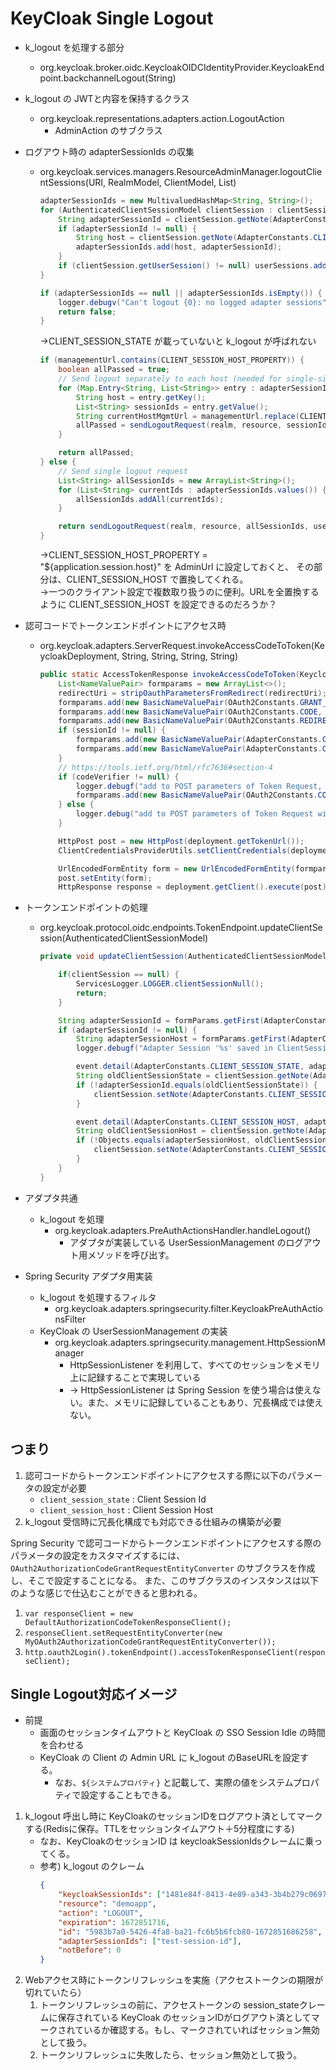 # KeyCloak Single Logout


- k_logout を処理する部分
    - org.keycloak.broker.oidc.KeycloakOIDCIdentityProvider.KeycloakEndpoint.backchannelLogout(String)

- k_logout の JWTと内容を保持するクラス
    - org.keycloak.representations.adapters.action.LogoutAction
      - AdminAction のサブクラス
  

- ログアウト時の adapterSessionIds の収集
    - org.keycloak.services.managers.ResourceAdminManager.logoutClientSessions(URI, RealmModel, ClientModel, List<AuthenticatedClientSessionModel>)  
        ```java
        adapterSessionIds = new MultivaluedHashMap<String, String>();
        for (AuthenticatedClientSessionModel clientSession : clientSessions) {
            String adapterSessionId = clientSession.getNote(AdapterConstants.CLIENT_SESSION_STATE);
            if (adapterSessionId != null) {
                String host = clientSession.getNote(AdapterConstants.CLIENT_SESSION_HOST);
                adapterSessionIds.add(host, adapterSessionId);
            }
            if (clientSession.getUserSession() != null) userSessions.add(clientSession.getUserSession().getId());
        }

        if (adapterSessionIds == null || adapterSessionIds.isEmpty()) {
            logger.debugv("Can't logout {0}: no logged adapter sessions", resource.getClientId());
            return false;
        }
        ```  
        →CLIENT_SESSION_STATE が載っていないと k_logout が呼ばれない

        ```java
        if (managementUrl.contains(CLIENT_SESSION_HOST_PROPERTY)) {
            boolean allPassed = true;
            // Send logout separately to each host (needed for single-sign-out in cluster for non-distributable apps - KEYCLOAK-748)
            for (Map.Entry<String, List<String>> entry : adapterSessionIds.entrySet()) {
                String host = entry.getKey();
                List<String> sessionIds = entry.getValue();
                String currentHostMgmtUrl = managementUrl.replace(CLIENT_SESSION_HOST_PROPERTY, host);
                allPassed = sendLogoutRequest(realm, resource, sessionIds, userSessions, 0, currentHostMgmtUrl) && allPassed;
            }

            return allPassed;
        } else {
            // Send single logout request
            List<String> allSessionIds = new ArrayList<String>();
            for (List<String> currentIds : adapterSessionIds.values()) {
                allSessionIds.addAll(currentIds);
            }

            return sendLogoutRequest(realm, resource, allSessionIds, userSessions, 0, managementUrl);
        }
        ```  
        →CLIENT_SESSION_HOST_PROPERTY = "${application.session.host}" を AdminUrl に設定しておくと、
        その部分は、CLIENT_SESSION_HOST で置換してくれる。  
        →一つのクライアント設定で複数取り扱うのに便利。URLを全置換するように CLIENT_SESSION_HOST を設定できるのだろうか？

- 認可コードでトークンエンドポイントにアクセス時
  - org.keycloak.adapters.ServerRequest.invokeAccessCodeToToken(KeycloakDeployment, String, String, String, String)  
    ```java
    public static AccessTokenResponse invokeAccessCodeToToken(KeycloakDeployment deployment, String code, String redirectUri, String sessionId, String codeVerifier) throws IOException, HttpFailure {
        List<NameValuePair> formparams = new ArrayList<>();
        redirectUri = stripOauthParametersFromRedirect(redirectUri);
        formparams.add(new BasicNameValuePair(OAuth2Constants.GRANT_TYPE, "authorization_code"));
        formparams.add(new BasicNameValuePair(OAuth2Constants.CODE, code));
        formparams.add(new BasicNameValuePair(OAuth2Constants.REDIRECT_URI, redirectUri));
        if (sessionId != null) {
            formparams.add(new BasicNameValuePair(AdapterConstants.CLIENT_SESSION_STATE, sessionId));
            formparams.add(new BasicNameValuePair(AdapterConstants.CLIENT_SESSION_HOST, HostUtils.getHostName()));
        }
        // https://tools.ietf.org/html/rfc7636#section-4
        if (codeVerifier != null) {
            logger.debugf("add to POST parameters of Token Request, codeVerifier = %s", codeVerifier);
            formparams.add(new BasicNameValuePair(OAuth2Constants.CODE_VERIFIER, codeVerifier));
        } else {
            logger.debug("add to POST parameters of Token Request without codeVerifier");
        }

        HttpPost post = new HttpPost(deployment.getTokenUrl());
        ClientCredentialsProviderUtils.setClientCredentials(deployment, post, formparams);

        UrlEncodedFormEntity form = new UrlEncodedFormEntity(formparams, "UTF-8");
        post.setEntity(form);
        HttpResponse response = deployment.getClient().execute(post);
    ``` 

- トークンエンドポイントの処理  
  - org.keycloak.protocol.oidc.endpoints.TokenEndpoint.updateClientSession(AuthenticatedClientSessionModel)  
    ```java
    private void updateClientSession(AuthenticatedClientSessionModel clientSession) {

        if(clientSession == null) {
            ServicesLogger.LOGGER.clientSessionNull();
            return;
        }

        String adapterSessionId = formParams.getFirst(AdapterConstants.CLIENT_SESSION_STATE);
        if (adapterSessionId != null) {
            String adapterSessionHost = formParams.getFirst(AdapterConstants.CLIENT_SESSION_HOST);
            logger.debugf("Adapter Session '%s' saved in ClientSession for client '%s'. Host is '%s'", adapterSessionId, client.getClientId(), adapterSessionHost);

            event.detail(AdapterConstants.CLIENT_SESSION_STATE, adapterSessionId);
            String oldClientSessionState = clientSession.getNote(AdapterConstants.CLIENT_SESSION_STATE);
            if (!adapterSessionId.equals(oldClientSessionState)) {
                clientSession.setNote(AdapterConstants.CLIENT_SESSION_STATE, adapterSessionId);
            }

            event.detail(AdapterConstants.CLIENT_SESSION_HOST, adapterSessionHost);
            String oldClientSessionHost = clientSession.getNote(AdapterConstants.CLIENT_SESSION_HOST);
            if (!Objects.equals(adapterSessionHost, oldClientSessionHost)) {
                clientSession.setNote(AdapterConstants.CLIENT_SESSION_HOST, adapterSessionHost);
            }
        }
    }
    ```

- アダプタ共通
  - k_logout を処理
    - org.keycloak.adapters.PreAuthActionsHandler.handleLogout()
      - アダプタが実装している UserSessionManagement のログアウト用メソッドを呼び出す。

- Spring Security アダプタ用実装
  - k_logout を処理するフィルタ
    - org.keycloak.adapters.springsecurity.filter.KeycloakPreAuthActionsFilter
  - KeyCloak の UserSessionManagement の実装  
    - org.keycloak.adapters.springsecurity.management.HttpSessionManager
      - HttpSessionListener を利用して、すべてのセッションをメモリ上に記録することで実現している
      - → HttpSessionListener は Spring Session を使う場合は使えない。また、メモリに記録していることもあり、冗長構成では使えない。
  

## つまり

1. 認可コードからトークンエンドポイントにアクセスする際に以下のパラメータの設定が必要
   - `client_session_state` : Client Session Id
   - `client_session_host` : Client Session Host
2. k_logout 受信時に冗長化構成でも対応できる仕組みの構築が必要

Spring Security で認可コードからトークンエンドポイントにアクセスする際のパラメータの設定をカスタマイズするには、
`OAuth2AuthorizationCodeGrantRequestEntityConverter` のサブクラスを作成し、そこで設定することになる。
また、このサブクラスのインスタンスは以下のような感じで仕込むことができると思われる。

  1. `var responseClient = new DefaultAuthorizationCodeTokenResponseClient();`
  2. `responseClient.setRequestEntityConverter(new MyOAuth2AuthorizationCodeGrantRequestEntityConverter());`
  3. `http.oauth2Login().tokenEndpoint().accessTokenResponseClient(responseClient);`


## Single Logout対応イメージ

- 前提
  - 画面のセッションタイムアウトと KeyCloak の SSO Session Idle の時間を合わせる
  - KeyCloak の Client の Admin URL に k_logout のBaseURLを設定する。
    - なお、`${システムプロパティ}` と記載して、実際の値をシステムプロパティで設定することもできる。

1. k_logout 呼出し時に KeyCloakのセッションIDをログアウト済としてマークする(Redisに保存。TTLをセッションタイムアウト＋5分程度にする)
   - なお、KeyCloakのセッションID は keycloakSessionIdsクレームに乗ってくる。
   - 参考) k_logout のクレーム  
        ```json
        {
            "keycloakSessionIds": ["1481e84f-8413-4e89-a343-3b4b279c0697"], 
            "resource": "demoapp", 
            "action": "LOGOUT", 
            "expiration": 1672851716,
            "id": "5983b7a0-5426-4fa8-ba21-fc6b5b6fcb80-1672851686258",
            "adapterSessionIds": ["test-session-id"],
            "notBefore": 0
        }
        ``` 
2. Webアクセス時にトークンリフレッシュを実施（アクセストークンの期限が切れていたら）
   1. トークンリフレッシュの前に、アクセストークンの session_stateクレームに保存されている KeyCloak のセッションIDがログアウト済としてマークされているか確認する。もし、マークされていればセッション無効として扱う。
   2. トークンリフレッシュに失敗したら、セッション無効として扱う。
